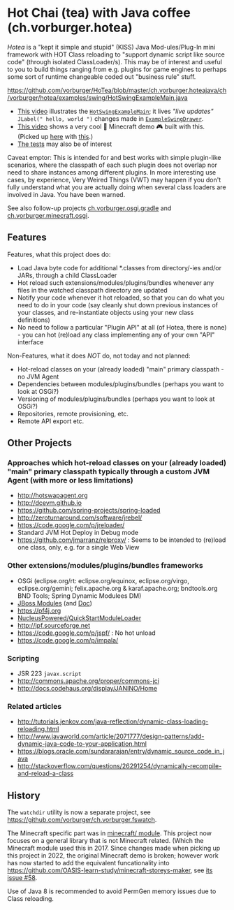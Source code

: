 # Hot Chai (tea) with Java coffee (ch.vorburger.hotea)

_Hotea_ is a "kept it simple and stupid" (KISS) Java Mod-ules/Plug-In mini framework with HOT Class reloading to "support dynamic script like source code" (through isolated ClassLoader/s).  This may be of interest and useful to you to build things ranging from e.g. plugins for game engines to perhaps some sort of runtime changeable coded out "business rule" stuff.

https://github.com/vorburger/HoTea/blob/master/ch.vorburger.hoteajava/ch/vorburger/hotea/examples/swing/HotSwingExampleMain.java

* [This video](https://www.youtube.com/watch?v=oMhY075hx9k) illustrates the [`HotSwingExampleMain`](ch.vorburger.hotea.examples.swing-demo/src/main/java/ch/vorburger/hotea/examples/swing/HotSwingExampleMain.java); it lives _"live updates"_ `JLabel(" hello, world ")` changes made in [`ExampleSwingDrawer`](ch.vorburger.hotea.examples.swing/src/main/java/ch/vorburger/hotea/examples/swing1/ExampleSwingDrawer.java).
* [This video](https://www.youtube.com/watch?v=mibW8MhenGc) shows a very cool :space_invader: Minecraft demo :video_game: built with this. (Picked up [here](https://github.com/OASIS-learn-study/minecraft-storeys-maker/issues/294) with [this](https://github.com/OASIS-learn-study/minecraft-storeys-maker/issues/58).)
* [The tests](ch.vorburger.hotea/src/test/java/ch/vorburger/hotea/tests/) may also be of interest

Caveat emptor: This is intended for and best works with simple plugin-like scenarios, where the classpath of each such plugin does not overlap nor need to share instances among different plugins. In more interesting use cases, by experience, Very Weired Things (VWT) may happen if you don't fully understand what you are actually doing when several class loaders are involved in Java. You have been warned.

See also follow-up projects [ch.vorburger.osgi.gradle](https://github.com/vorburger/ch.vorburger.osgi.gradle) and [ch.vorburger.minecraft.osgi](https://github.com/vorburger/ch.vorburger.minecraft.osgi).

## Features

Features, what this project does do:

* Load Java byte code for additional *.classes from directory/-ies and/or JARs, through a child ClassLoader
* Hot reload such extensions/modules/plugins/bundles whenever any files in the watched classpath directory are updated
* Notify your code whenever it hot reloaded, so that you can do what you need to do in your code (say cleanly shut down previous instances of your classes, and re-instantiate objects using your new class definitions)
* No need to follow a particular "Plugin API" at all (of Hotea, there is none) - you can hot (re)load any class implementing any of your own "API" interface

Non-Features, what it does *NOT* do, not today and not planned:

* Hot-reload classes on your (already loaded) "main" primary classpath - no JVM Agent
* Dependencies between modules/plugins/bundles (perhaps you want to look at OSGi?)
* Versioning of modules/plugins/bundles (perhaps you want to look at OSGi?)
* Repositories, remote provisioning, etc.
* Remote API export etc.

## Other Projects

### Approaches which hot-reload classes on your (already loaded) "main" primary classpath typically through a custom JVM Agent (with more or less limitations)

* http://hotswapagent.org
* http://dcevm.github.io
* https://github.com/spring-projects/spring-loaded
* http://zeroturnaround.com/software/jrebel/
* https://code.google.com/p/jreloader/
* Standard JVM Hot Deploy in Debug mode
* https://github.com/jmarranz/relproxy/ : Seems to be intended to (re)load one class, only, e.g. for a single Web View

### Other extensions/modules/plugins/bundles frameworks

* OSGi (eclipse.org/rt: eclipse.org/equinox, eclipse.org/virgo, eclipse.org/gemini; felix.apache.org & karaf.apache.org; bndtools.org BND Tools; Spring Dynamic Modulees DM)
* [JBoss Modules](https://github.com/jboss-modules/jboss-modules) (and [Doc](https://docs.jboss.org/author/display/MODULES/Home))
* https://pf4j.org
* [NucleusPowered/QuickStartModuleLoader](https://github.com/NucleusPowered/QuickStartModuleLoader)
* http://jpf.sourceforge.net
* https://code.google.com/p/jspf/ : No hot unload
* https://code.google.com/p/impala/

### Scripting

* JSR 223 `javax.script`
* http://commons.apache.org/proper/commons-jci
* http://docs.codehaus.org/display/JANINO/Home

### Related articles

* http://tutorials.jenkov.com/java-reflection/dynamic-class-loading-reloading.html
* http://www.javaworld.com/article/2071777/design-patterns/add-dynamic-java-code-to-your-application.html
* https://blogs.oracle.com/sundararajan/entry/dynamic_source_code_in_java
* http://stackoverflow.com/questions/26291254/dynamically-recompile-and-reload-a-class

## History

The `watchdir` utility is now a separate project, see https://github.com/vorburger/ch.vorburger.fswatch.

The Minecraft specific part was in [minecraft/ module](ch.vorburger.hotea.minecraft). This project now focuses on a general library that is not Minecraft related. (Which the Minecraft module used this in 2017. Since changes made when picking up this project in 2022, the original Minecraft demo is broken; however work has now started to add the equivalent funcationality into https://github.com/OASIS-learn-study/minecraft-storeys-maker, see [its issue #58](https://github.com/OASIS-learn-study/minecraft-storeys-maker/issues/58).

Use of Java 8 is recommended to avoid PermGen memory issues due to Class reloading.
